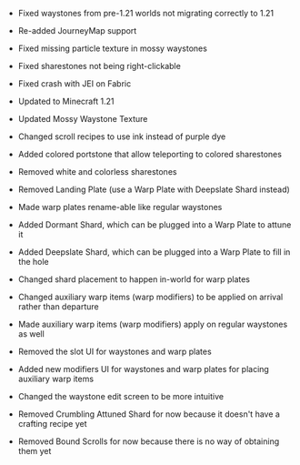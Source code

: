 - Fixed waystones from pre-1.21 worlds not migrating correctly to 1.21

- Re-added JourneyMap support
- Fixed missing particle texture in mossy waystones

- Fixed sharestones not being right-clickable
- Fixed crash with JEI on Fabric

- Updated to Minecraft 1.21
- Updated Mossy Waystone Texture 
- Changed scroll recipes to use ink instead of purple dye
- Added colored portstone that allow teleporting to colored sharestones
- Removed white and colorless sharestones
- Removed Landing Plate (use a Warp Plate with Deepslate Shard instead)
- Made warp plates rename-able like regular waystones
- Added Dormant Shard, which can be plugged into a Warp Plate to attune it
- Added Deepslate Shard, which can be plugged into a Warp Plate to fill in the hole
- Changed shard placement to happen in-world for warp plates
- Changed auxiliary warp items (warp modifiers) to be applied on arrival rather than departure
- Made auxiliary warp items (warp modifiers) apply on regular waystones as well
- Removed the slot UI for waystones and warp plates
- Added new modifiers UI for waystones and warp plates for placing auxiliary warp items
- Changed the waystone edit screen to be more intuitive
- Removed Crumbling Attuned Shard for now because it doesn't have a crafting recipe yet
- Removed Bound Scrolls for now because there is no way of obtaining them yet